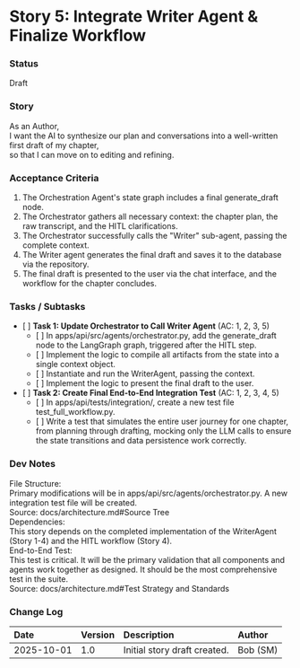 # **Story 5: Integrate Writer Agent & Finalize Workflow**

### **Status**

Draft

### **Story**

As an Author,  
I want the AI to synthesize our plan and conversations into a well-written first draft of my chapter,  
so that I can move on to editing and refining.

### **Acceptance Criteria**

1. The Orchestration Agent's state graph includes a final generate\_draft node.  
2. The Orchestrator gathers all necessary context: the chapter plan, the raw transcript, and the HITL clarifications.  
3. The Orchestrator successfully calls the "Writer" sub-agent, passing the complete context.  
4. The Writer agent generates the final draft and saves it to the database via the repository.  
5. The final draft is presented to the user via the chat interface, and the workflow for the chapter concludes.

### **Tasks / Subtasks**

* \[ \] **Task 1: Update Orchestrator to Call Writer Agent** (AC: 1, 2, 3, 5\)  
  * \[ \] In apps/api/src/agents/orchestrator.py, add the generate\_draft node to the LangGraph graph, triggered after the HITL step.  
  * \[ \] Implement the logic to compile all artifacts from the state into a single context object.  
  * \[ \] Instantiate and run the WriterAgent, passing the context.  
  * \[ \] Implement the logic to present the final draft to the user.  
* \[ \] **Task 2: Create Final End-to-End Integration Test** (AC: 1, 2, 3, 4, 5\)  
  * \[ \] In apps/api/tests/integration/, create a new test file test\_full\_workflow.py.  
  * \[ \] Write a test that simulates the entire user journey for one chapter, from planning through drafting, mocking only the LLM calls to ensure the state transitions and data persistence work correctly.

### **Dev Notes**

File Structure:  
Primary modifications will be in apps/api/src/agents/orchestrator.py. A new integration test file will be created.  
Source: docs/architecture.md\#Source Tree  
Dependencies:  
This story depends on the completed implementation of the WriterAgent (Story 1-4) and the HITL workflow (Story 4).  
End-to-End Test:  
This test is critical. It will be the primary validation that all components and agents work together as designed. It should be the most comprehensive test in the suite.  
Source: docs/architecture.md\#Test Strategy and Standards

### **Change Log**

| Date | Version | Description | Author |
| :---- | :---- | :---- | :---- |
| 2025-10-01 | 1.0 | Initial story draft created. | Bob (SM) |

